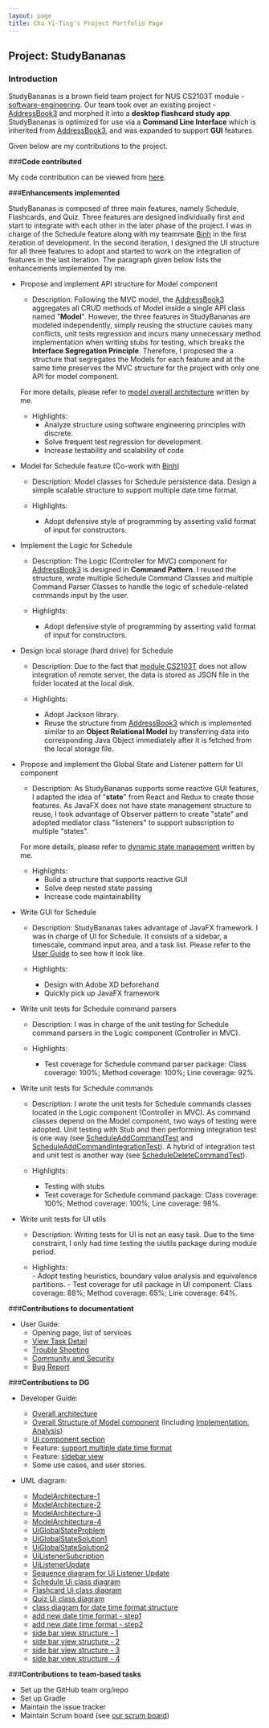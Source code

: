 ```yaml
---
layout: page
title: Chu Yi-Ting's Project Portfolio Page
---
```


## Project: StudyBananas

### Introduction
StudyBananas is a brown field team project for NUS CS2103T module - [software-engineering](https://nus-cs2103-ay1920s2.github.io/website/). 
Our team took over an existing project - [AddressBook3](https://github.com/nus-cs2103-AY2021S1/tp) and morphed it into a
**desktop flashcard study app**. StudyBananas is optimized for use via a **Command Line Interface** which is inherited 
from [AddressBook3](https://github.com/nus-cs2103-AY2021S1/tp), and was expanded to support **GUI** features.

Given below are my contributions to the project.

###**Code contributed**

My code contribution can be viewed from [here](https://nus-cs2103-ay2021s1.github.io/tp-dashboard/#breakdown=true&search=chuyiting).

###**Enhancements implemented**

StudyBananas is composed of three main features, namely Schedule, Flashcards, and Quiz. Three features are designed individually first 
and start to integrate with each other in the later phase of the project. I was in charge of the Schedule feature along with my teammate
[Binh](https://github.com/ducbinh2611) in the first iteration of development. In the second iteration, I designed the UI structure for 
all three features to adopt and started to work on the integration of features in the last iteration. The paragraph given below lists the enhancements
implemented by me. 

* Propose and implement API structure for Model component
    * Description:
    Following the MVC model, the [AddressBook3](https://github.com/nus-cs2103-AY2021S1/tp) aggregates all CRUD methods of Model
    inside a single API class named "**Model**". However, the three features in StudyBananas are modeled independently, simply
    reusing the structure causes many conflicts, unit tests regression and incurs many unnecessary method implementation when 
    writing stubs for testing, which breaks the **Interface Segregation Principle**. Therefore, I proposed the a structure that segregates
    the Models for each feature and at the same time preserves the MVC structure for the project with only one API for model component.
    
    For more details, please refer to [model overall architecture](https://ay2021s1-cs2103t-f12-2.github.io/tp/DeveloperGuide.html#overall-structure)
    written by me.
    
    * Highlights:
        - Analyze structure using software engineering principles with discrete.
        - Solve frequent test regression for development.
        - Increase testability and scalability of code

* Model for Schedule feature (Co-work with [Binh](https://github.com/ducbinh2611))
    * Description:
    Model classes for Schedule persistence data. Design a simple scalable structure to support multiple date time format.
    
    * Highlights:
        - Adopt defensive style of programming by asserting valid format of input for constructors.    

* Implement the Logic for Schedule
    * Description:
    The Logic (Controller for MVC) component for [AddressBook3](https://github.com/nus-cs2103-AY2021S1/tp) is designed 
    in **Command Pattern**. I reused the structure, wrote multiple Schedule Command Classes and multiple Command Parser
    Classes to handle the logic of schedule-related commands input by the user.
    
    * Highlights:   
        - Adopt defensive style of programming by asserting valid format of input for constructors. 
     
* Design local storage (hard drive) for Schedule
    * Description:
    Due to the fact that [module CS2103T]((https://nus-cs2103-ay1920s2.github.io/website/)) does not allow integration
    of remote server, the data is stored as JSON file in the folder located at the local disk.   

    * Highlights:  
        - Adopt Jackson library.
        - Reuse the structure from [AddressBook3](https://github.com/nus-cs2103-AY2021S1/tp) which is implemented 
        similar to an **Object Relational Model** by transferring data into corresponding Java Object immediately 
        after it is fetched from the local storage file.
    
* Propose and implement the Global State and Listener pattern for UI component
    * Description:
    As StudyBananas supports some reactive GUI features, I adapted the idea of "**state**" from React and Redux to 
    create those features. As JavaFX does not have state management structure to reuse, I took advantage of Observer
    pattern to create "state" and adopted mediator class "listeners" to support subscription to multiple "states".
    
     For more details, please refer to [dynamic state management](https://ay2021s1-cs2103t-f12-2.github.io/tp/DeveloperGuide.html#dynamic-state)
        written by me.
        
    * Highlights: 
        - Build a structure that supports reactive GUI
        - Solve deep nested state passing
        - Increase code maintainability    
    
* Write GUI for Schedule
    * Description:
    StudyBananas takes advantage of JavaFX framework. I was in charge of UI for Schedule. It consists of a sidebar, 
    a timescale, command input area, and a task list. Please refer to the 
    [User Guide](https://ay2021s1-cs2103t-f12-2.github.io/tp/UserGuide.html) to see how it look like.
    
    * Highlights: 
        - Design with Adobe XD beforehand
        - Quickly pick up JavaFX framework    

* Write unit tests for Schedule command parsers
    * Description:
    I was in charge of the unit testing for Schedule command parsers in the Logic component (Controller in MVC).
    
    * Highlights: 
        - Test coverage for Schedule command parser package: Class coverage: 100%; Method coverage: 100%; Line coverage: 92%.
    
* Write unit tests for Schedule commands
    * Description:
    I wrote the unit tests for Schedule commands classes located in the Logic component (Controller in MVC). As 
    command classes depend on the Model component, two ways of testing were adopted. Unit testing with Stub and 
    then performing integration test is one way (see [ScheduleAddCommandTest](https://github.com/AY2021S1-CS2103T-F12-2/tp/blob/master/src/test/java/seedu/studybananas/logic/commands/schedulecommands/ScheduleAddCommandTest.java)
    and [ScheduleAddCommandIntegrationTest](https://github.com/AY2021S1-CS2103T-F12-2/tp/blob/master/src/test/java/seedu/studybananas/logic/commands/schedulecommands/ScheduleAddCommandIntegrationTest.java)). 
    A hybrid of integration test and unit test is another way (see [ScheduleDeleteCommandTest](https://github.com/AY2021S1-CS2103T-F12-2/tp/blob/master/src/test/java/seedu/studybananas/logic/commands/schedulecommands/ScheduleDeleteCommandTest.java)).
    
    * Highlights: 
        - Testing with stubs
        - Test coverage for Schedule command package: Class coverage: 100%; Method coverage: 100%; Line coverage: 98%.    

* Write unit tests for UI utils
    * Description:
    Writing tests for UI is not an easy task. Due to the time constraint, I only had time testing the uiutils package 
    during module period.
    
    * Highlights:   
          - Adopt testing heuristics, boundary value analysis and equivalence partitions.
          - Test coverage for util package in UI component: Class coverage: 88%; Method coverage: 65%; Line coverage: 64%.    

###**Contributions to documentationt**

* User Guide:
    - Opening page, list of services
    - [View Task Detail](https://ay2021s1-cs2103t-f12-2.github.io/tp/UserGuide.html#411-view-the-details-of-your-task-eddy)
    - [Trouble Shooting](https://ay2021s1-cs2103t-f12-2.github.io/tp/UserGuide.html#6-trouble-shooting-eddy)
    - [Community and Security](https://ay2021s1-cs2103t-f12-2.github.io/tp/UserGuide.html#7-community-and-security-eddy)
    - [Bug Report](https://ay2021s1-cs2103t-f12-2.github.io/tp/UserGuide.html#8-bug-report-eddy)

###**Contributions to DG**

* Developer Guide:
    - [Overall architecture](https://ay2021s1-cs2103t-f12-2.github.io/tp/DeveloperGuide.html#31-architecture)
    - [Overall Structure of Model component](https://ay2021s1-cs2103t-f12-2.github.io/tp/DeveloperGuide.html#32-model-component) (Including [Implementation](https://ay2021s1-cs2103t-f12-2.github.io/tp/DeveloperGuide.html#implementation), [Analysis](https://ay2021s1-cs2103t-f12-2.github.io/tp/DeveloperGuide.html#analysis))
    - [Ui component section](https://ay2021s1-cs2103t-f12-2.github.io/tp/DeveloperGuide.html#33-ui-component) 
    - Feature: [support multiple date time format](https://ay2021s1-cs2103t-f12-2.github.io/tp/DeveloperGuide.html#support-multiple-datetime-format-feature)
    - Feature: [sidebar view](https://ay2021s1-cs2103t-f12-2.github.io/tp/DeveloperGuide.html#sidebar-view)
    - Some use cases, and user stories.
    
* UML diagram:
    - [ModelArchitecture-1](https://github.com/AY2021S1-CS2103T-F12-2/tp/blob/master/docs/images/ModelArchitectureDiagram1.png)
    - [ModelArchitecture-2](https://github.com/AY2021S1-CS2103T-F12-2/tp/blob/master/docs/images/ModelArchitectureDiagram2.png)
    - [ModelArchitecture-3](https://github.com/AY2021S1-CS2103T-F12-2/tp/blob/master/docs/images/ModelArchitectureDiagram3.png)
    - [ModelArchitecture-4](https://github.com/AY2021S1-CS2103T-F12-2/tp/blob/master/docs/images/ModelArchitectureDiagram.png)
    - [UiGlobalStateProblem](https://github.com/AY2021S1-CS2103T-F12-2/tp/blob/master/docs/images/UiGlobalStateProblem.png)
    - [UiGlobalStateSolution1](https://github.com/AY2021S1-CS2103T-F12-2/tp/blob/master/docs/images/UiGlobalStateSolution-1.png)
    - [UiGlobalStateSolution2](https://github.com/AY2021S1-CS2103T-F12-2/tp/blob/master/docs/images/UiGlobalStateSolution-2.png)
    - [UiListenerSubcription](https://github.com/AY2021S1-CS2103T-F12-2/tp/blob/master/docs/images/UiListenerSubscribe.png)
    - [UiListenerUpdate](https://github.com/AY2021S1-CS2103T-F12-2/tp/blob/master/docs/images/UiListenerUpdate.png)
    - [Sequence diagram for Ui Listener Update](https://github.com/AY2021S1-CS2103T-F12-2/tp/blob/master/docs/images/UiListenerUpdateSequence.png)
    - [Schedule Ui class diagram](https://github.com/AY2021S1-CS2103T-F12-2/tp/blob/master/docs/images/ScheduleUi.png)
    - [Flashcard Ui class diagram](https://github.com/AY2021S1-CS2103T-F12-2/tp/blob/master/docs/images/FlashcardUi.png)
    - [Quiz Ui class diagram](https://github.com/AY2021S1-CS2103T-F12-2/tp/blob/master/docs/images/QuizUi.png)
    - [class diagram for date time format structure](https://github.com/AY2021S1-CS2103T-F12-2/tp/blob/master/docs/images/DateTimeFormatStructure.png)
    - [add new date time format - step1](https://github.com/AY2021S1-CS2103T-F12-2/tp/blob/master/docs/images/NewDateFormat-Step1.png)
    - [add new date time format - step2](https://github.com/AY2021S1-CS2103T-F12-2/tp/blob/master/docs/images/NewDateFormat-Step2.png)
    - [side bar view structure - 1](https://github.com/AY2021S1-CS2103T-F12-2/tp/blob/master/docs/images/SidebarState1.png)
    - [side bar view structure - 2](https://github.com/AY2021S1-CS2103T-F12-2/tp/blob/master/docs/images/SidebarState2.png)
    - [side bar view structure - 3](https://github.com/AY2021S1-CS2103T-F12-2/tp/blob/master/docs/images/SidebarState3.png)
    - [side bar view structure - 4](https://github.com/AY2021S1-CS2103T-F12-2/tp/blob/master/docs/images/SidebarState4.png)
    


###**Contributions to team-based tasks**

* Set up the GitHub team org/repo
* Set up Gradle
* Maintain the issue tracker
* Maintain Scrum board (see [our scrum board](https://github.com/AY2021S1-CS2103T-F12-2/tp/projects/1))




